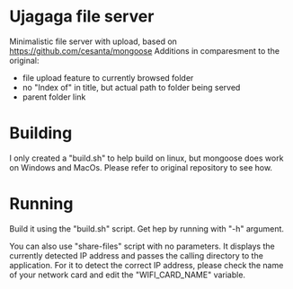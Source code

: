 # Ujagaga file server
Minimalistic file server with upload, based on https://github.com/cesanta/mongoose
Additions in comparesment to the original:
- file upload feature to currently browsed folder
- no "Index of" in title, but actual path to folder being served
- parent folder link

# Building
I only created a "build.sh" to help build on linux, but mongoose does work on Windows and MacOs. Please refer to original repository to see how.

# Running
Build it using the "build.sh" script. Get hep by running with "-h" argument.

You can also use "share-files" script with no parameters. It displays the currently detected IP address and passes the calling directory to the application. For it to detect the correct IP address, please check the name of your network card and edit the "WIFI_CARD_NAME" variable. 


